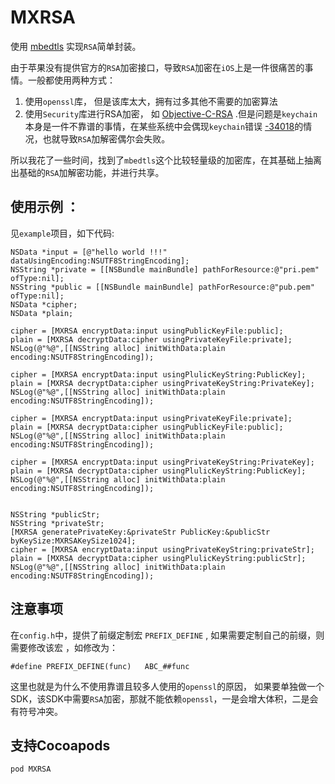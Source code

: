 # MXRSA

使用 [mbedtls](https://tls.mbed.org) 实现`RSA`简单封装。

由于苹果没有提供官方的`RSA`加密接口，导致`RSA`加密在`iOS`上是一件很痛苦的事情。一般都使用两种方式：

1. 使用`openssl`库， 但是该库太大，拥有过多其他不需要的加密算法
2. 使用`Security`库进行RSA加密， 如 [Objective-C-RSA](https://github.com/ideawu/Objective-C-RSA) .但是问题是`keychain`本身是一件不靠谱的事情，在某些系统中会偶现`keychain`错误 [-34018](https://forums.developer.apple.com/thread/4743?start=0&tstart=0)的情况，也就导致`RSA`加解密偶尔会失败。

所以我花了一些时间，找到了`mbedtls`这个比较轻量级的加密库，在其基础上抽离出基础的`RSA`加解密功能，并进行共享。

## 使用示例 ：

见`example`项目，如下代码:

	NSData *input = [@"hello world !!!" dataUsingEncoding:NSUTF8StringEncoding];
    NSString *private = [[NSBundle mainBundle] pathForResource:@"pri.pem" ofType:nil];
    NSString *public = [[NSBundle mainBundle] pathForResource:@"pub.pem" ofType:nil];
    NSData *cipher;
    NSData *plain;
    
    cipher = [MXRSA encryptData:input usingPublicKeyFile:public];
    plain = [MXRSA decryptData:cipher usingPrivateKeyFile:private];
    NSLog(@"%@",[[NSString alloc] initWithData:plain encoding:NSUTF8StringEncoding]);
    
    cipher = [MXRSA encryptData:input usingPlulicKeyString:PublicKey];
    plain = [MXRSA decryptData:cipher usingPrivateKeyString:PrivateKey];
    NSLog(@"%@",[[NSString alloc] initWithData:plain encoding:NSUTF8StringEncoding]);
    
    cipher = [MXRSA encryptData:input usingPrivateKeyFile:private];
    plain = [MXRSA decryptData:cipher usingPublicKeyFile:public];
    NSLog(@"%@",[[NSString alloc] initWithData:plain encoding:NSUTF8StringEncoding]);
    
    cipher = [MXRSA encryptData:input usingPrivateKeyString:PrivateKey];
    plain = [MXRSA decryptData:cipher usingPlulicKeyString:PublicKey];
    NSLog(@"%@",[[NSString alloc] initWithData:plain encoding:NSUTF8StringEncoding]);
    
    
    NSString *publicStr;
    NSString *privateStr;
    [MXRSA generatePrivateKey:&privateStr PublicKey:&publicStr byKeySize:MXRSAKeySize1024];
    cipher = [MXRSA encryptData:input usingPrivateKeyString:privateStr];
    plain = [MXRSA decryptData:cipher usingPlulicKeyString:publicStr];
    NSLog(@"%@",[[NSString alloc] initWithData:plain encoding:NSUTF8StringEncoding]);


## 注意事项

在`config.h`中，提供了前缀定制宏 `PREFIX_DEFINE` , 如果需要定制自己的前缀，则需要修改该宏 ，如修改为：

	#define PREFIX_DEFINE(func)   ABC_##func

这里也就是为什么不使用靠谱且较多人使用的`openssl`的原因， 如果要单独做一个SDK，该SDK中需要`RSA`加密，那就不能依赖`openssl`，一是会增大体积，二是会有符号冲突。

## 支持Cocoapods 

	pod MXRSA
